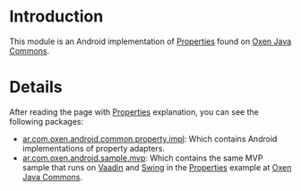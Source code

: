 # Introduction #
This module is an Android implementation of [Properties](http://code.google.com/p/oxenjavacommons/wiki/Property) found on [Oxen Java Commons](http://code.google.com/p/oxenjavacommons).

# Details #
After reading the page with [Properties](http://code.google.com/p/oxenjavacommons/wiki/Property) explanation, you can see the following packages:
  * [ar.com.oxen.android.common.property.impl](http://code.google.com/p/oxenandroidcommons/source/browse/#svn/trunk/ar.com.oxen.android.commons/src/main/java/ar/com/oxen/android/common/property/impl): Which contains Android implementations of property adapters.
  * [ar.com.oxen.android.sample.mvp](http://code.google.com/p/oxenandroidcommons/source/browse/#svn/trunk/ar.com.oxen.android.sample/src/main/java/ar/com/oxen/android/sample/mvp): Which contains the same MVP sample that runs on [Vaadin](http://vaadin.com) and [Swing](http://download-llnw.oracle.com/javase/6/docs/technotes/guides/swing/) in the [Properties](http://code.google.com/p/oxenjavacommons/wiki/Property) example at [Oxen Java Commons](http://code.google.com/p/oxenjavacommons).